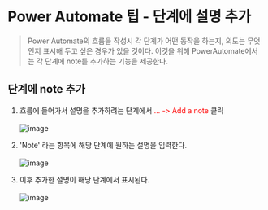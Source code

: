 # Power Automate 팁 - 단계에 설명 추가
> Power Automate의 흐름을 작성시 각 단계가 어떤 동작을 하는지, 의도는 무엇인지 표시해 두고 싶은 경우가 있을 것이다. 이것을 위해 PowerAutomate에서는 각 단계에 note를 추가하는 기능을 제공한다.

## 단계에 note 추가

1. 흐름에 들어가서 설명을 추가하려는 단계에서 <span style="color:red">... -> Add a note</span> 클릭<br><br>![image](https://user-images.githubusercontent.com/39551265/168476678-afc1cc07-3975-4f91-9d81-77cc440f03a8.png)<br>

2. 'Note' 라는 항목에 해당 단계에 원하는 설명을 입력한다.<br><br>![image](https://user-images.githubusercontent.com/39551265/168476923-26442157-0b07-4ec0-b2ff-0aaaa007739e.png)<br>

3. 이후 추가한 설명이 해당 단계에서 표시된다.<br><br>![image](https://user-images.githubusercontent.com/39551265/168476971-02583508-d64a-4d3e-abff-f7524648e28d.png)<br>